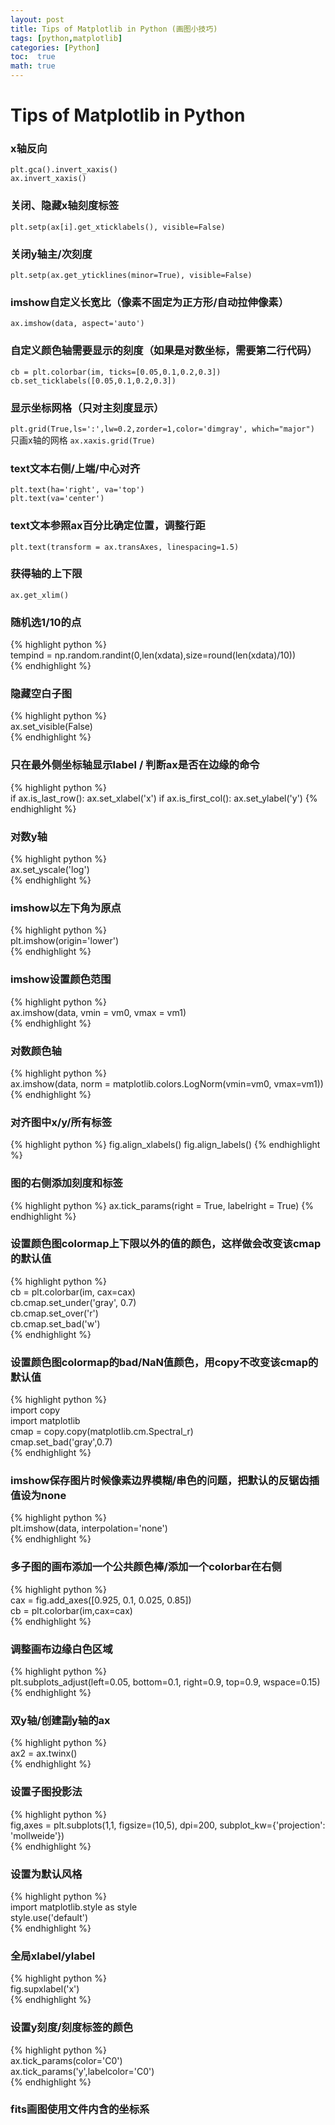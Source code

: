 ```yaml
---
layout: post
title: Tips of Matplotlib in Python (画图小技巧)
tags: [python,matplotlib]
categories: [Python]
toc:  true
math: true
---
```


# Tips of Matplotlib in Python
### x轴反向
`plt.gca().invert_xaxis()`  
`ax.invert_xaxis()`

### 关闭、隐藏x轴刻度标签
`plt.setp(ax[i].get_xticklabels(), visible=False)`

### 关闭y轴主/次刻度
`plt.setp(ax.get_yticklines(minor=True), visible=False)`

### imshow自定义长宽比（像素不固定为正方形/自动拉伸像素）
`ax.imshow(data, aspect='auto')`

### 自定义颜色轴需要显示的刻度（如果是对数坐标，需要第二行代码）
`cb = plt.colorbar(im, ticks=[0.05,0.1,0.2,0.3])`  
`cb.set_ticklabels([0.05,0.1,0.2,0.3])`

### 显示坐标网格（只对主刻度显示）
`plt.grid(True,ls=':',lw=0.2,zorder=1,color='dimgray', which="major")`
只画x轴的网格
`ax.xaxis.grid(True)`

### text文本右侧/上端/中心对齐
`plt.text(ha='right', va='top')`  
`plt.text(va='center')`

### text文本参照ax百分比确定位置，调整行距
`plt.text(transform = ax.transAxes, linespacing=1.5)`

### 获得轴的上下限
`ax.get_xlim()`

### 随机选1/10的点
{% highlight python %}   
tempind = np.random.randint(0,len(xdata),size=round(len(xdata)/10))  
{% endhighlight %}

### 隐藏空白子图
{% highlight python %}   
ax.set_visible(False)  
{% endhighlight %}

### 只在最外侧坐标轴显示label / 判断ax是否在边缘的命令
{% highlight python %}  
if ax.is_last_row():   ax.set_xlabel('x')
if ax.is_first_col():  ax.set_ylabel('y')
{% endhighlight %}

### 对数y轴
{% highlight python %}  
ax.set_yscale('log')  
{% endhighlight %}

### imshow以左下角为原点
{% highlight python %}   
plt.imshow(origin='lower')  
{% endhighlight %}

### imshow设置颜色范围
{% highlight python %}   
ax.imshow(data, vmin = vm0, vmax = vm1)  
{% endhighlight %}  

### 对数颜色轴
{% highlight python %}   
ax.imshow(data, norm = matplotlib.colors.LogNorm(vmin=vm0, vmax=vm1))  
{% endhighlight %}  

### 对齐图中x/y/所有标签
{% highlight python %} 
fig.align_xlabels()
fig.align_labels()
{% endhighlight %}

### 图的右侧添加刻度和标签
{% highlight python %} 
ax.tick_params(right = True, labelright = True)
{% endhighlight %}

### 设置颜色图colormap上下限以外的值的颜色，这样做会改变该cmap的默认值
{% highlight python %}    
cb = plt.colorbar(im, cax=cax)    
cb.cmap.set_under('gray', 0.7)    
cb.cmap.set_over('r')    
cb.cmap.set_bad('w')    
{% endhighlight %}  

### 设置颜色图colormap的bad/NaN值颜色，用copy不改变该cmap的默认值
{% highlight python %}   
import copy   
import matplotlib  
cmap = copy.copy(matplotlib.cm.Spectral_r)  
cmap.set_bad('gray',0.7)  
{% endhighlight %}  

### imshow保存图片时候像素边界模糊/串色的问题，把默认的反锯齿插值设为none
{% highlight python %}   
plt.imshow(data, interpolation='none')  
{% endhighlight %}  

### 多子图的画布添加一个公共颜色棒/添加一个colorbar在右侧
{% highlight python %}    
cax = fig.add_axes([0.925, 0.1, 0.025, 0.85])  
cb = plt.colorbar(im,cax=cax)   
{% endhighlight %}  
  
### 调整画布边缘白色区域
{% highlight python %}    
plt.subplots_adjust(left=0.05, bottom=0.1, right=0.9, top=0.9, wspace=0.15)  
{% endhighlight %}  

### 双y轴/创建副y轴的ax
{% highlight python %}    
ax2 = ax.twinx()  
{% endhighlight %}  

### 设置子图投影法
{% highlight python %}     
fig,axes = plt.subplots(1,1, figsize=(10,5), dpi=200, subplot_kw={'projection': 'mollweide'})   
{% endhighlight %}  

### 设置为默认风格  
{% highlight python %}   
import matplotlib.style as style  
style.use('default')  
{% endhighlight %}  

### 全局xlabel/ylabel  
{% highlight python %}   
fig.supxlabel('x')  
{% endhighlight %}  

### 设置y刻度/刻度标签的颜色  
{% highlight python %}   
ax.tick_params(color='C0')   
ax.tick_params('y',labelcolor='C0')  
{% endhighlight %}  

### fits画图使用文件内含的坐标系
